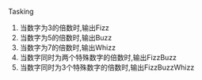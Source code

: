 Tasking
1. 当数字为3的倍数时,输出Fizz
2. 当数字为5的倍数时,输出Buzz
3. 当数字为7的倍数时,输出Whizz
4. 当数字同时为两个特殊数字的倍数时,输出FizzBuzz
5. 当数字同时为3个特殊数字的倍数时,输出FizzBuzzWhizz

